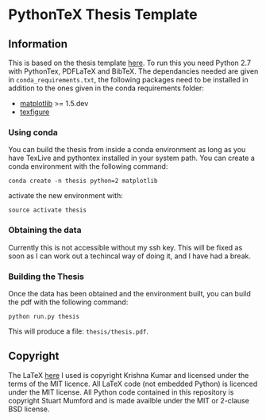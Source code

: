 PythonTeX Thesis Template
=========================


Information
-----------

This is based on the thesis template [here](https://github.com/kks32/phd-thesis-template).
To run this you need Python 2.7 with PythonTex, PDFLaTeX and BibTeX.
The dependancies needed are given in `conda_requirements.txt`, the following
packages need to be installed in addition to the ones given in the 
conda requirements folder:

* [matplotlib](http://matplotlib.org/) >= 1.5.dev
* [texfigure](https://github.com/Cadair/texfigure)

### Using conda

You can build the thesis from inside a conda environment as long as you have 
TexLive and pythontex installed in your system path. You can create a conda 
environment with the following command:

`conda create -n thesis python=2 matplotlib`

activate the new environment with:

`source activate thesis`

### Obtaining the data

Currently this is not accessible without my ssh key. This will be fixed as soon
as I can work out a techincal way of doing it, and I have had a break.


### Building the Thesis

Once the data has been obtained and the environment built, you can build the
pdf with the following command:

`python run.py thesis`

This will produce a file: `thesis/thesis.pdf`.


Copyright
---------

The LaTeX [here](https://github.com/kks32/phd-thesis-template) I used is 
copyright Krishna Kumar and licensed under the terms of the MIT licence. All
LaTeX code (not embedded Python) is licenced under the MIT license.
All Python code contained in this repository is copyright Stuart Mumford and 
is made availble under the MIT or 2-clause BSD license.

